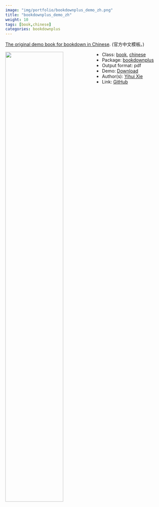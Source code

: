 ```yaml
---
image: "img/portfolio/bookdownplus_demo_zh.png"
title: "bookdownplus_demo_zh"
weight: 10
tags: [book,chinese]
categories: bookdownplus
---
```


[The original demo book for bookdown in Chinese](https://github.com/yihui/bookdown-chinese). (官方中文模板。)

<!--more-->

<img class = "jf-image-shadow" src="../../img/portfolio/bookdownplus_demo_zh.png" style="display: block; margin: auto;" width="60%"  align="left">

- Class: [book](../../tags/book), [chinese](../../tags/chinese)
- Package: [bookdownplus](bookdownplus)
- Output format: pdf
- Demo: [Download](https://pzhaonet.github.io/bookdownplus/inst2/demo_zh/showcase/yihui_zh.pdf)
- Author(s): [Yihui Xie](https://yihui.org/)
- Link: [GitHub](https://github.com/pzhaonet/bookdownplus)


